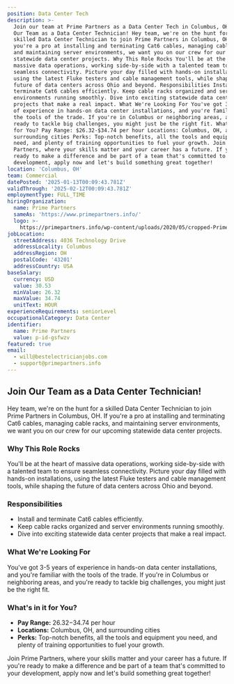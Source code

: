 ```yaml
---
position: Data Center Tech
description: >-
  Join our team at Prime Partners as a Data Center Tech in Columbus, OH. Join
  Our Team as a Data Center Technician! Hey team, we're on the hunt for a
  skilled Data Center Technician to join Prime Partners in Columbus, OH. If
  you're a pro at installing and terminating Cat6 cables, managing cable racks,
  and maintaining server environments, we want you on our crew for our upcoming
  statewide data center projects. Why This Role Rocks You'll be at the heart of
  massive data operations, working side-by-side with a talented team to ensure
  seamless connectivity. Picture your day filled with hands-on installations,
  using the latest Fluke testers and cable management tools, while shaping the
  future of data centers across Ohio and beyond. Responsibilities Install and
  terminate Cat6 cables efficiently. Keep cable racks organized and server
  environments running smoothly. Dive into exciting statewide data center
  projects that make a real impact. What We're Looking For You've got 3-5 years
  of experience in hands-on data center installations, and you're familiar with
  the tools of the trade. If you're in Columbus or neighboring areas, and you're
  ready to tackle big challenges, you might just be the right fit. What's in it
  for You? Pay Range: $26.32-$34.74 per hour Locations: Columbus, OH, and
  surrounding cities Perks: Top-notch benefits, all the tools and equipment you
  need, and plenty of training opportunities to fuel your growth. Join Prime
  Partners, where your skills matter and your career has a future. If you're
  ready to make a difference and be part of a team that's committed to your
  development, apply now and let's build something great together!
location: 'Columbus, OH'
team: Commercial
datePosted: '2025-01-13T00:09:43.781Z'
validThrough: '2025-02-12T00:09:43.781Z'
employmentType: FULL_TIME
hiringOrganization:
  name: Prime Partners
  sameAs: 'https://www.primepartners.info/'
  logo: >-
    https://primepartners.info/wp-content/uploads/2020/05/cropped-Prime-Partners-Logo-NO-BG-1-1.png
jobLocation:
  streetAddress: 4036 Technology Drive
  addressLocality: Columbus
  addressRegion: OH
  postalCode: '43201'
  addressCountry: USA
baseSalary:
  currency: USD
  value: 30.53
  minValue: 26.32
  maxValue: 34.74
  unitText: HOUR
experienceRequirements: seniorLevel
occupationalCategory: Data Center
identifier:
  name: Prime Partners
  value: p-id-gsfwzv
featured: true
email:
  - will@bestelectricianjobs.com
  - support@primepartners.info
---
```




## Join Our Team as a Data Center Technician!

Hey team, we're on the hunt for a skilled Data Center Technician to join Prime Partners in Columbus, OH. If you're a pro at installing and terminating Cat6 cables, managing cable racks, and maintaining server environments, we want you on our crew for our upcoming statewide data center projects.

### Why This Role Rocks

You'll be at the heart of massive data operations, working side-by-side with a talented team to ensure seamless connectivity. Picture your day filled with hands-on installations, using the latest Fluke testers and cable management tools, while shaping the future of data centers across Ohio and beyond.

### Responsibilities

- Install and terminate Cat6 cables efficiently.
- Keep cable racks organized and server environments running smoothly.
- Dive into exciting statewide data center projects that make a real impact.

### What We're Looking For

You've got 3-5 years of experience in hands-on data center installations, and you're familiar with the tools of the trade. If you're in Columbus or neighboring areas, and you're ready to tackle big challenges, you might just be the right fit.

### What's in it for You?

- **Pay Range:** $26.32-$34.74 per hour
- **Locations:** Columbus, OH, and surrounding cities
- **Perks:** Top-notch benefits, all the tools and equipment you need, and plenty of training opportunities to fuel your growth.

Join Prime Partners, where your skills matter and your career has a future. If you're ready to make a difference and be part of a team that's committed to your development, apply now and let's build something great together!